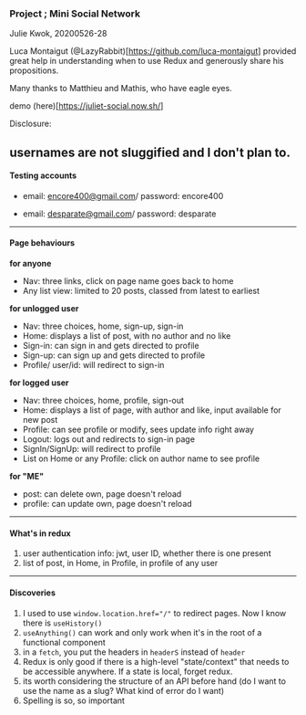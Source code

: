 ### Project ; Mini Social Network

Julie Kwok, 20200526-28

Luca Montaigut (@LazyRabbit)[https://github.com/luca-montaigut] provided great help in understanding when to use Redux and generously share his propositions.

Many thanks to Matthieu and Mathis, who have eagle eyes.

demo (here)[https://juliet-social.now.sh/]

Disclosure:

usernames are not sluggified and I don't plan to.
---

#### Testing accounts

- email: encore400@gmail.com/ password: encore400

- email: desparate@gmail.com/ password: desparate

---

#### Page behaviours

**for anyone**
- Nav: three links, click on page name goes back to home
- Any list view: limited to 20 posts, classed from latest to earliest

**for unlogged user**

- Nav: three choices, home, sign-up, sign-in
- Home: displays a list of post, with no author and no like
- Sign-in: can sign in and gets directed to profile
- Sign-up: can sign up and gets directed to profile
- Profile/ user/id: will redirect to sign-in

**for logged user**

- Nav: three choices, home, profile, sign-out
- Home: displays a list of page, with author and like, input available for new post
- Profile: can see profile or modify, sees update info right away
- Logout: logs out and redirects to sign-in page
- SignIn/SignUp: will redirect to profile
- List on Home or any Profile: click on author name to see profile

**for "ME"**
- post: can delete own, page doesn't reload
- profile: can update own, page doesn't reload

---

#### What's in redux

1. user authentication info: jwt, user ID, whether there is one present
2. list of post, in Home, in Profile, in profile of any user

---

#### Discoveries

1. I used to use `window.location.href="/"` to redirect pages. Now I know there is `useHistory()`
2. `useAnything()` can work and only work when it's in the root of a functional component
3. in a `fetch`, you put the headers in `headerS` instead of `header`
4. Redux is only good if there is a high-level "state/context" that needs to be accessible anywhere. If a state is local, forget redux.
5. its worth considering the structure of an API before hand (do I want to use the name as a slug? What kind of error do I want)
6. Spelling is so, so important